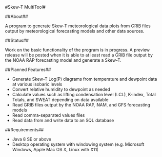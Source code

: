 #Skew-T MultiTool#

##About##

A program to generate Skew-T meteorological data plots from GRIB files output by meteorological forecasting models
and other data sources.

##Status##

Work on the basic functionality of the program is in progress.
A preview release will be posted when it is able to at least read a GRIB file output by the NOAA RAP forecasting model
and generate a Skew-T.

##Planned Features##

* Generate Skew-T Log(P) diagrams from temperature and dewpoint data at various isobaric levels
* Convert relative humidity to dewpoint as needed
* Calculate values such as lifting condensation level (LCL), K-index, Total Totals, and SWEAT
  depending on data available
* Read GRIB files output by the NOAA RAP, NAM, and GFS forecasting models
* Read comma-separated values files
* Read data from and write data to an SQL database

##Requirements##

* Java 8 SE or above
* Desktop operating system with windowing system (e.g. Microsoft Windows, Apple Mac OS X, Linux with X11)

